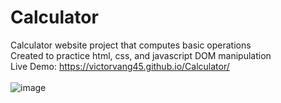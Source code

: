# Calculator
Calculator website project that computes basic operations\
Created to practice html, css, and javascript DOM manipulation\
Live Demo: https://victorvang45.github.io/Calculator/ \
\
![image](https://github.com/victorvang45/Calculator/assets/81783988/d2a80447-a1bb-4854-beaf-a53983b2b3b4)

